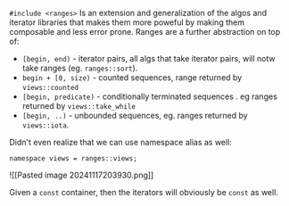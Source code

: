 `#include <ranges>`
Is an extension and generalization of the algos and iterator libraries that makes them more poweful by making them composable and less error prone. 
Ranges are a further abstraction on top of: 
- `[begin, end)` - iterator pairs, all algs that take iterator pairs, will notw take ranges (eg. `ranges::sort`). 
- `begin + [0, size)` - counted sequences, range returned by `views::counted`
- `[begin, predicate)` - conditionally terminated sequences . eg ranges returned by `views::take_while`
- `[begin, ..)` - unbounded sequences, eg. ranges returned by `views::iota`. 


Didn't even realize that we can use namespace alias as well: 
```
namespace views = ranges::views;
```

![[Pasted image 20241117203930.png]]

Given a `const` container, then the iterators will obviously be `const` as well. 

